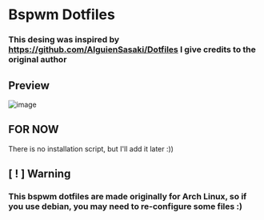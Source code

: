 # Bspwm Dotfiles

### This desing was inspired by https://github.com/AlguienSasaki/Dotfiles I give credits to the original author

## Preview

![image](https://github.com/user-attachments/assets/5b8626a1-7c8e-4d82-932b-ae55b74e41cb)

## FOR NOW

There is no installation script, but I'll add it later :))

## [ ! ] Warning
### This bspwm dotfiles are made originally for Arch Linux, so if you use debian, you may need to re-configure some files :)
